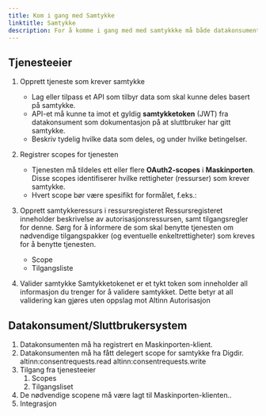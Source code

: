 ```yaml
---
title: Kom i gang med Samtykke
linktitle: Samtykke
description: For å komme i gang med med samtykkke må både datakonsument (sluttbrukersystem) og tjenesteeier gjennom noen steg for å sette opp løsningen
---
```


## Tjenesteeier

1. Opprett tjeneste som krever samtykke

   - Lag eller tilpass et API som tilbyr data som skal kunne deles basert på samtykke.
   - API-et må kunne ta imot et gyldig **samtykketoken** (JWT) fra datakonsument som dokumentasjon på at sluttbruker har gitt samtykke.
   - Beskriv tydelig hvilke data som deles, og under hvilke betingelser.

2. Registrer scopes for tjenesten
   - Tjenesten må tildeles ett eller flere **OAuth2-scopes** i **Maskinporten**.  
     Disse scopes identifiserer hvilke rettigheter (ressurser) som krever samtykke.
   - Hvert scope bør være spesifikt for formålet, f.eks.:
3. Opprett samtykkeressurs i ressursregisteret
   Ressursregisteret inneholder beskrivelse av autorisasjonsressursen, samt tilgangsregler for denne. Sørg for å informere de som skal benytte tjenesten om nødvendige tilgangspakker (og eventuelle enkeltrettigheter) som kreves for å benytte tjenesten.
   - Scope
   - Tilgangsliste
4. Valider samtykke
   Samtykketokenet er et tykt token som inneholder all informasjon du trenger for å validere samtykket. Dette betyr at all validering kan gjøres uten oppslag mot Altinn Autorisasjon

## Datakonsument/Sluttbrukersystem

1. Datakonsumenten må ha registrert en Maskinporten-klient.
2. Datakonsumenten må ha fått delegert scope for samtykke fra Digdir.
   altinn:consentrequests.read
   altinn:consentrequests.write
3. Tilgang fra tjenesteeier
   1. Scopes
   2. Tilgangsliset
4. De nødvendige scopene må være lagt til Maskinporten-klienten..
5. Integrasjon
